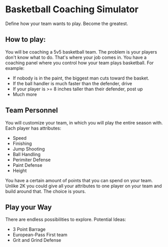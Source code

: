 # Basketball Coaching Simulator

Define how your team wants to play. Become the greatest.

## How to play:

You will be coaching a 5v5 basketball team. The problem is your players don't know what to do. That's where your job comes in. You have a coaching panel where you control how your team plays basketball. For example:

* If nobody is in the paint, the biggest man cuts toward the basket.
* If the ball handler is much faster than the defender, drive
* If your player is >= 8 inches taller than their defender, post up
* Much more

## Team Personnel

You will customize your team, in which you will play the entire season with. 
Each player has attributes:
* Speed
* Finishing
* Jump Shooting
* Ball Handling
* Perimiter Defense
* Paint Defense
* Height

You have a certain amount of points that you can spend on your team. Unlike 2K you could give all your attributes to one player on your team and build around that. The choice is yours. 

## Play your Way

There are endless possibilities to explore. Potential Ideas:

* 3 Point Barrage
* European-Pass First team
* Grit and Grind Defense